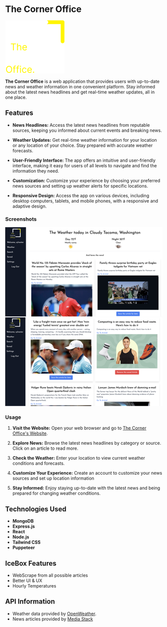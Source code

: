 # The Corner Office

![The Corner Office Logo](/public/images/TheCornerOfficeLogo.svg)

**The Corner Office** is a web application that provides users with up-to-date news and weather information in one convenient platform. Stay informed about the latest news headlines and get real-time weather updates, all in one place.

## Features

- **News Headlines:** Access the latest news headlines from reputable sources, keeping you informed about current events and breaking news.

- **Weather Updates:** Get real-time weather information for your location or any location of your choice. Stay prepared with accurate weather forecasts.

- **User-Friendly Interface:** The app offers an intuitive and user-friendly interface, making it easy for users of all levels to navigate and find the information they need.

- **Customization:** Customize your experience by choosing your preferred news sources and setting up weather alerts for specific locations.

- **Responsive Design:** Access the app on various devices, including desktop computers, tablets, and mobile phones, with a responsive and adaptive design.

### Screenshots

![The Corner Office Home Page](/public/images/home-page.png)
![The Corner Office Search Page](/public/images/search-page.png)


### Usage

1. **Visit the Website:** Open your web browser and go to [The Corner Office's Website](https://the-corner-office-fd46756f89b2.herokuapp.com/).

2. **Explore News:** Browse the latest news headlines by category or source. Click on an article to read more.

3. **Check the Weather:** Enter your location to view current weather conditions and forecasts.

4. **Customize Your Experience:** Create an account to customize your news sources and set up location information

5. **Stay Informed:** Enjoy staying up-to-date with the latest news and being prepared for changing weather conditions.


## Technologies Used

- **MongoDB**
- **Express.js**
- **React**
- **Node.js**
- **Tailwind CSS**
- **Puppeteer**


## IceBox Features

- WebScrape from all possible articles
- Better UI & UX
- Hourly Temperatures

## API Information

- Weather data provided by [OpenWeather](https://developer.accuweather.com/apis).
- News articles provided by [Media Stack](https://mediastack.com/documentation)
